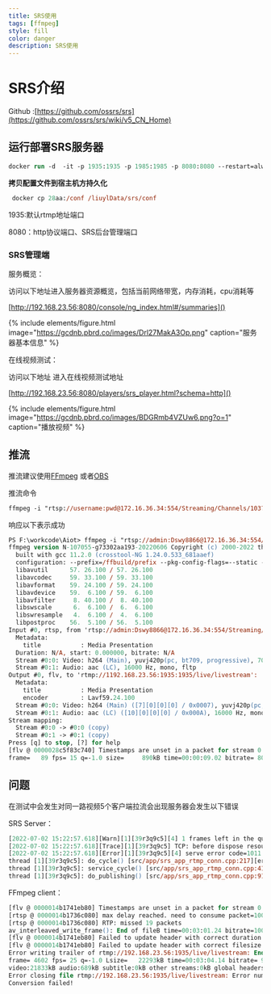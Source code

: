 ```yaml
---
title: SRS使用
tags: [ffmpeg]
style: fill
color: danger
description: SRS使用
---
```


# SRS介绍

Github :[https://github.com/ossrs/srs](https://github.com/ossrs/srs/wiki/v5_CN_Home)

## 运行部署SRS服务器
```ps
docker run -d  -it -p 1935:1935 -p 1985:1985 -p 8080:8080 --restart=always     registry.cn-hangzhou.aliyuncs.com/ossrs/srs:4 ./objs/srs -c conf/docker.conf
```
**拷贝配置文件到宿主机方持久化**

```ps
 docker cp 28aa:/conf /liuylData/srs/conf

```
1935:默认rtmp地址端口

8080：http协议端口、SRS后台管理端口
### SRS管理端
服务概览：

访问以下地址进入服务器资源概览，包括当前网络带宽，内存消耗，cpu消耗等

[http://192.168.23.56:8080/console/ng_index.html#/summaries]()

[//]: 注释![](https://gcdnb.pbrd.co/images/Drl27MakA3Op.png)

{% include elements/figure.html image="https://gcdnb.pbrd.co/images/Drl27MakA3Op.png" caption="服务器基本信息" %}

在线视频测试：

访问以下地址 进入在线视频测试地址 

[http://192.168.23.56:8080/players/srs_player.html?schema=http]()

[//]: 注释![](https://gcdnb.pbrd.co/images/BDGRmb4VZUw6.png?o=1)

{% include elements/figure.html image="https://gcdnb.pbrd.co/images/BDGRmb4VZUw6.png?o=1" caption="播放视频" %}

## 推流

推流建议使用[FFmpeg](https://ffmpeg.org/download.html) 或者[OBS](https://ffmpeg.org/download.html)

推流命令

```ps
ffmpeg -i "rtsp://username:pwd@172.16.36.34:554/Streaming/Channels/103?transportmode=unicast&profile=Profile_3" -r 5 -c copy -f flv rtmp://192.168.23.56:1935/live/livestream
```
响应以下表示成功
```ps
PS F:\workcode\Aiot> ffmpeg -i "rtsp://admin:Dswy8866@172.16.36.34:554/Streaming/Channels/103?transportmode=unicast&profile=Profile_3" -r 5 -c copy -f flv rtmp://192.168.23.56:1935:1935/live/livestream
ffmpeg version N-107055-g73302aa193-20220606 Copyright (c) 2000-2022 the FFmpeg developers
  built with gcc 11.2.0 (crosstool-NG 1.24.0.533_681aaef)
  configuration: --prefix=/ffbuild/prefix --pkg-config-flags=--static --pkg-config=pkg-config --cross-prefix=x86_64-w64-mingw32- --arch=x86_64 --target-os=mingw32 --enable-gpl --enable-version3 --disable-debug --enable-shared --disable-static --disable-w32threads --enable-pthreads --enable-iconv --enable-libxml2 --enable-zlib --enable-libfreetype --enable-libfribidi --enable-gmp --enable-lzma --enable-fontconfig --enable-libvorbis --enable-opencl --disable-libpulse --enable-libvmaf --disable-libxcb --disable-xlib --enable-amf --enable-libaom --enable-libaribb24 --enable-avisynth --enable-libdav1d --enable-libdavs2 --disable-libfdk-aac --enable-ffnvcodec --enable-cuda-llvm --enable-frei0r --enable-libgme --enable-libass --enable-libbluray --enable-libjxl --enable-libmp3lame --enable-libopus --enable-librist --enable-libtheora --enable-libvpx --enable-libwebp --enable-lv2 --enable-libmfx --enable-libopencore-amrnb --enable-libopencore-amrwb --enable-libopenh264 --enable-libopenjpeg --enable-libopenmpt --enable-librav1e --enable-librubberband --enable-schannel --enable-sdl2 --enable-libsoxr --enable-libsrt --enable-libsvtav1 --enable-libtwolame --enable-libuavs3d --disable-libdrm --disable-vaapi --enable-libvidstab --enable-vulkan --enable-libshaderc --enable-libplacebo --enable-libx264 --enable-libx265 --enable-libxavs2 --enable-libxvid --enable-libzimg --enable-libzvbi --extra-cflags=-DLIBTWOLAME_STATIC --extra-cxxflags= --extra-ldflags=-pthread --extra-ldexeflags= --extra-libs=-lgomp --extra-version=20220606
  libavutil      57. 26.100 / 57. 26.100
  libavcodec     59. 33.100 / 59. 33.100
  libavformat    59. 24.100 / 59. 24.100
  libavdevice    59.  6.100 / 59.  6.100
  libavfilter     8. 40.100 /  8. 40.100
  libswscale      6.  6.100 /  6.  6.100
  libswresample   4.  6.100 /  4.  6.100
  libpostproc    56.  5.100 / 56.  5.100
Input #0, rtsp, from 'rtsp://admin:Dswy8866@172.16.36.34:554/Streaming/Channels/103?transportmode=unicast&profile=Profile_3':
  Metadata:
    title           : Media Presentation
  Duration: N/A, start: 0.000000, bitrate: N/A
  Stream #0:0: Video: h264 (Main), yuvj420p(pc, bt709, progressive), 704x576, 10 fps, 25 tbr, 90k tbn
  Stream #0:1: Audio: aac (LC), 16000 Hz, mono, fltp
Output #0, flv, to 'rtmp://1192.168.23.56:1935:1935/live/livestream':
  Metadata:
    title           : Media Presentation
    encoder         : Lavf59.24.100
  Stream #0:0: Video: h264 (Main) ([7][0][0][0] / 0x0007), yuvj420p(pc, bt709, progressive), 704x576, q=2-31, 10 fps, 25 tbr, 1k tbn
  Stream #0:1: Audio: aac (LC) ([10][0][0][0] / 0x000A), 16000 Hz, mono, fltp
Stream mapping:
  Stream #0:0 -> #0:0 (copy)
  Stream #0:1 -> #0:1 (copy)
Press [q] to stop, [?] for help
[flv @ 0000028c5f83c740] Timestamps are unset in a packet for stream 0. This is deprecated and will stop working in the future. Fix your code to set the timestamps properly
frame=   89 fps= 15 q=-1.0 size=     890kB time=00:00:09.02 bitrate= 807.9kbits/s speed=1.54x
```

## 问题
在测试中会发生对同一路视频5个客户端拉流会出现服务器会发生以下错误

SRS Server：
```ps
[2022-07-02 15:22:57.618][Warn][1][39r3q9c5][4] 1 frames left in the queue on closing
[2022-07-02 15:22:57.618][Trace][1][39r3q9c5] TCP: before dispose resource(RtmpConn)(0x123a430), conns=7, zombies=0, ign=0, inz=0, ind=0
[2022-07-02 15:22:57.618][Error][1][39r3q9c5][4] serve error code=1011 : service cycle : rtmp: stream service : rtmp: publish timeout 5000ms, nb_msgs=7362
thread [1][39r3q9c5]: do_cycle() [src/app/srs_app_rtmp_conn.cpp:217][errno=4]
thread [1][39r3q9c5]: service_cycle() [src/app/srs_app_rtmp_conn.cpp:414][errno=4]
thread [1][39r3q9c5]: do_publishing() [src/app/srs_app_rtmp_conn.cpp:916][errno=62](Interrupted system call)

```

FFmpeg client：
```ps
[flv @ 0000014b1741eb80] Timestamps are unset in a packet for stream 0. This is deprecated and will stop working in the future. Fix your code to set the timestamps properly
[rtsp @ 0000014b1736c080] max delay reached. need to consume packet=1007.4kbits/s speed=0.99x
[rtsp @ 0000014b1736c080] RTP: missed 19 packets
av_interleaved_write_frame(): End of fileB time=00:03:01.24 bitrate=1006.7kbits/s speed=0.965x
[flv @ 0000014b1741eb80] Failed to update header with correct duration.
[flv @ 0000014b1741eb80] Failed to update header with correct filesize.
Error writing trailer of rtmp://192.168.23.56:1935/live/livestream: End of file
frame= 4602 fps= 25 q=-1.0 Lsize=   22293kB time=00:03:04.14 bitrate= 991.7kbits/s speed=0.981x
video:21833kB audio:689kB subtitle:0kB other streams:0kB global headers:0kB muxing overhead: unknown
Error closing file rtmp://192.168.23.56:1935/live/livestream: Error number -10053 occurred
Conversion failed!
```